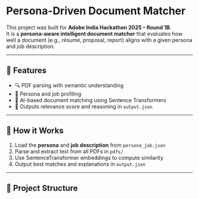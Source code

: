 # Persona-Driven Document Matcher

This project was built for **Adobe India Hackathon 2025 – Round 1B**.  
It is a **persona-aware intelligent document matcher** that evaluates how well a document (e.g., résumé, proposal, report) aligns with a given persona and job description.

---

## 🚀 Features

- 🔍 PDF parsing with semantic understanding
- 🧠 Persona and job profiling
- 🤖 AI-based document matching using Sentence Transformers
- 📄 Outputs relevance score and reasoning in `output.json`

---

## 🧠 How it Works

1. Load the **persona** and **job description** from `persona_job.json`
2. Parse and extract text from all PDFs in `pdfs/`
3. Use SentenceTransformer embeddings to compute similarity
4. Output best matches and explanations in `output.json`

---

## 📁 Project Structure

